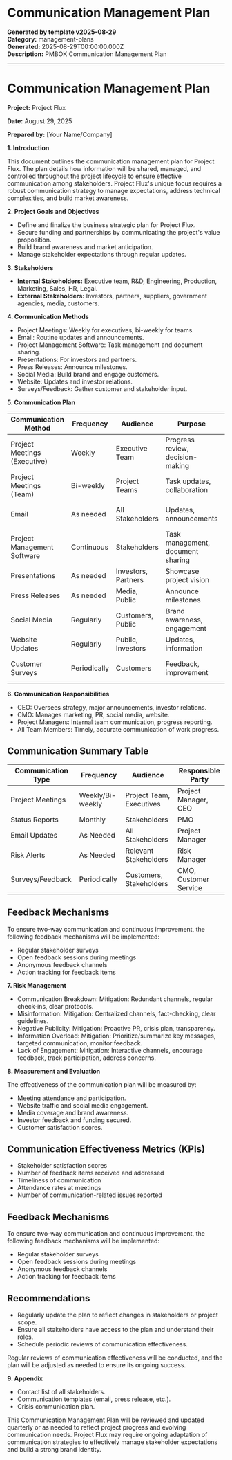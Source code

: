 # Communication Management Plan

**Generated by template v2025-08-29**  
**Category:** management-plans  
**Generated:** 2025-08-29T00:00:00.000Z  
**Description:** PMBOK Communication Management Plan

---

# Communication Management Plan

**Project:** Project Flux

**Date:** August 29, 2025

**Prepared by:** [Your Name/Company]


**1. Introduction**

This document outlines the communication management plan for Project Flux. The plan details how information will be shared, managed, and controlled throughout the project lifecycle to ensure effective communication among stakeholders. Project Flux's unique focus requires a robust communication strategy to manage expectations, address technical complexities, and build market awareness.

**2. Project Goals and Objectives**

* Define and finalize the business strategic plan for Project Flux.
* Secure funding and partnerships by communicating the project's value proposition.
* Build brand awareness and market anticipation.
* Manage stakeholder expectations through regular updates.

**3. Stakeholders**

* **Internal Stakeholders:** Executive team, R&D, Engineering, Production, Marketing, Sales, HR, Legal.
* **External Stakeholders:** Investors, partners, suppliers, government agencies, media, customers.

**4. Communication Methods**

* Project Meetings: Weekly for executives, bi-weekly for teams.
* Email: Routine updates and announcements.
* Project Management Software: Task management and document sharing.
* Presentations: For investors and partners.
* Press Releases: Announce milestones.
* Social Media: Build brand and engage customers.
* Website: Updates and investor relations.
* Surveys/Feedback: Gather customer and stakeholder input.

**5. Communication Plan**

| Communication Method | Frequency | Audience | Purpose | Responsible Party |
|---|---|---|---|---|
| Project Meetings (Executive) | Weekly | Executive Team | Progress review, decision-making | CEO |
| Project Meetings (Team) | Bi-weekly | Project Teams | Task updates, collaboration | Project Managers |
| Email | As needed | All Stakeholders | Updates, announcements | Relevant Team Member |
| Project Management Software | Continuous | Stakeholders | Task management, document sharing | Project Managers |
| Presentations | As needed | Investors, Partners | Showcase project vision | CMO, CEO |
| Press Releases | As needed | Media, Public | Announce milestones | CMO, PR Agency |
| Social Media | Regularly | Customers, Public | Brand awareness, engagement | CMO, Social Media Manager |
| Website Updates | Regularly | Public, Investors | Updates, information | CMO, Webmaster |
| Customer Surveys | Periodically | Customers | Feedback, improvement | CMO, Customer Service |

**6. Communication Responsibilities**

* CEO: Oversees strategy, major announcements, investor relations.
* CMO: Manages marketing, PR, social media, website.
* Project Managers: Internal team communication, progress reporting.
* All Team Members: Timely, accurate communication of work progress.

## Communication Summary Table

| Communication Type      | Frequency         | Audience                | Responsible Party      |
|------------------------|-------------------|-------------------------|-----------------------|
| Project Meetings       | Weekly/Bi-weekly  | Project Team, Executives| Project Manager, CEO  |
| Status Reports         | Monthly           | Stakeholders            | PMO                   |
| Email Updates          | As Needed         | All Stakeholders        | Project Manager       |
| Risk Alerts            | As Needed         | Relevant Stakeholders   | Risk Manager          |
| Surveys/Feedback       | Periodically      | Customers, Stakeholders | CMO, Customer Service |

## Feedback Mechanisms

To ensure two-way communication and continuous improvement, the following feedback mechanisms will be implemented:
- Regular stakeholder surveys
- Open feedback sessions during meetings
- Anonymous feedback channels
- Action tracking for feedback items

**7. Risk Management**

* Communication Breakdown: Mitigation: Redundant channels, regular check-ins, clear protocols.
* Misinformation: Mitigation: Centralized channels, fact-checking, clear guidelines.
* Negative Publicity: Mitigation: Proactive PR, crisis plan, transparency.
* Information Overload: Mitigation: Prioritize/summarize key messages, targeted communication, monitor feedback.
* Lack of Engagement: Mitigation: Interactive channels, encourage feedback, track participation, address concerns.

**8. Measurement and Evaluation**

The effectiveness of the communication plan will be measured by:
* Meeting attendance and participation.
* Website traffic and social media engagement.
* Media coverage and brand awareness.
* Investor feedback and funding secured.
* Customer satisfaction scores.

## Communication Effectiveness Metrics (KPIs)

- Stakeholder satisfaction scores
- Number of feedback items received and addressed
- Timeliness of communication
- Attendance rates at meetings
- Number of communication-related issues reported

## Feedback Mechanisms

To ensure two-way communication and continuous improvement, the following feedback mechanisms will be implemented:
- Regular stakeholder surveys
- Open feedback sessions during meetings
- Anonymous feedback channels
- Action tracking for feedback items

## Recommendations

- Regularly update the plan to reflect changes in stakeholders or project scope.
- Ensure all stakeholders have access to the plan and understand their roles.
- Schedule periodic reviews of communication effectiveness.

Regular reviews of communication effectiveness will be conducted, and the plan will be adjusted as needed to ensure its ongoing success.

**9. Appendix**

* Contact list of all stakeholders.
* Communication templates (email, press release, etc.).
* Crisis communication plan.

This Communication Management Plan will be reviewed and updated quarterly or as needed to reflect project progress and evolving communication needs. Project Flux may require ongoing adaptation of communication strategies to effectively manage stakeholder expectations and build a strong brand identity.

